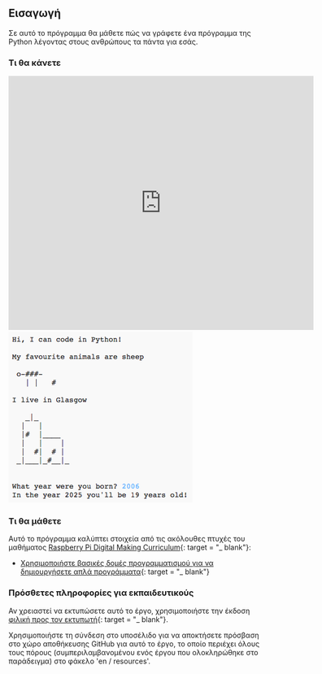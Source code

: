 ## Εισαγωγή

Σε αυτό το πρόγραμμα θα μάθετε πώς να γράφετε ένα πρόγραμμα της Python λέγοντας στους ανθρώπους τα πάντα για εσάς.

### Τι θα κάνετε

<div class="trinket">
  <iframe src="https://trinket.io/embed/python/a1f663ae0d?outputOnly=true&start=result" width="600" height="500" frameborder="0" marginwidth="0" marginheight="0" allowfullscreen>
  </iframe>
  <img src="images/me-final.png">
</div>

### Τι θα μάθετε

Αυτό το πρόγραμμα καλύπτει στοιχεία από τις ακόλουθες πτυχές του μαθήματος [Raspberry Pi Digital Making Curriculum](http://rpf.io/curriculum){: target = "_ blank"}:

+ [Χρησιμοποιήστε βασικές δομές προγραμματισμού για να δημιουργήσετε απλά προγράμματα](https://www.raspberrypi.org/curriculum/programming/creator){: target = "_ blank"}

### Πρόσθετες πληροφορίες για εκπαιδευτικούς

Αν χρειαστεί να εκτυπώσετε αυτό το έργο, χρησιμοποιήστε την έκδοση [φιλική προς τον εκτυπωτή](https://projects.raspberrypi.org/en/projects/about-me/print){: target = "_ blank"}.

Χρησιμοποιήστε τη σύνδεση στο υποσέλιδο για να αποκτήσετε πρόσβαση στο χώρο αποθήκευσης GitHub για αυτό το έργο, το οποίο περιέχει όλους τους πόρους (συμπεριλαμβανομένου ενός έργου που ολοκληρώθηκε στο παράδειγμα) στο φάκελο 'en / resources'.